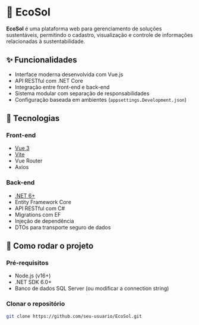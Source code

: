 # 🌱 EcoSol

**EcoSol** é uma plataforma web para gerenciamento de soluções sustentáveis, permitindo o cadastro, visualização e controle de informações relacionadas à sustentabilidade.

## ✨ Funcionalidades

- Interface moderna desenvolvida com Vue.js
- API RESTful com .NET Core
- Integração entre front-end e back-end
- Sistema modular com separação de responsabilidades
- Configuração baseada em ambientes (`appsettings.Development.json`)

## 🧩 Tecnologias

### Front-end
- [Vue 3](https://vuejs.org/)
- [Vite](https://vitejs.dev/)
- Vue Router
- Axios

### Back-end
- [.NET 6+](https://dotnet.microsoft.com/)
- Entity Framework Core
- API RESTful com C#
- Migrations com EF
- Injeção de dependência
- DTOs para transporte seguro de dados

## 🚀 Como rodar o projeto

### Pré-requisitos
- Node.js (v16+)
- .NET SDK 6.0+
- Banco de dados SQL Server (ou modificar a connection string)

### Clonar o repositório
```bash
git clone https://github.com/seu-usuario/EcoSol.git
